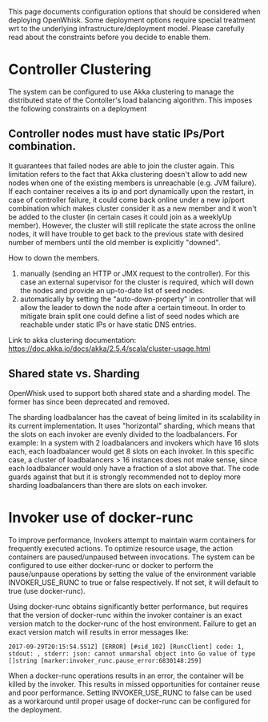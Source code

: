 This page documents configuration options that should be considered when deploying OpenWhisk. Some deployment options require special treatment wrt to the underlying infrastructure/deployment model. Please carefully read about the constraints before you decide to enable them.

# Controller Clustering

The system can be configured to use Akka clustering to manage the distributed state of the Contoller's load balancing algorithm.  This imposes the following constraints on a deployment


## Controller nodes must have static IPs/Port combination.

It guarantees that failed nodes are able to join the cluster again.
This limitation refers to the fact that Akka clustering doesn't allow to add new nodes when one of the existing members is unreachable (e.g. JVM failure). If each container receives a its ip and port dynamically upon the restart, in case of controller failure, it could come back online under a new ip/port combination which makes cluster consider it as a new member and it won't be added to the cluster (in certain cases it could join as a weeklyUp member). However, the cluster will still replicate the state across the online nodes, it will have trouble to get back to the previous state with desired number of members until the old member is explicitly "downed".

How to down the members.
1. manually (sending an HTTP or JMX request to the controller). For this case an external supervisor for the cluster is required, which will down the nodes and provide an up-to-date list of seed nodes.
2. automatically by setting the "auto-down-property" in controller that will allow the leader to down the node after a certain timeout. In order to mitigate brain split one could define a list of seed nodes which are reachable under static IPs or have static DNS entries.

Link to akka clustering documentation:
https://doc.akka.io/docs/akka/2.5.4/scala/cluster-usage.html

## Shared state vs. Sharding

OpenWhisk used to support both shared state and a sharding model. The former has since been deprecated and removed.

The sharding loadbalancer has the caveat of being limited in its scalability in its current implementation. It uses "horizontal" sharding, which means that the slots on each invoker are evenly divided to the loadbalancers. For example: In a system with 2 loadbalancers and invokers which have 16 slots each, each loadbalancer would get 8 slots on each invoker. In this specific case, a cluster of loadbalancers > 16 instances does not make sense, since each loadbalancer would only have a fraction of a slot above that. The code guards against that but it is strongly recommended not to deploy more sharding loadbalancers than there are slots on each invoker.

# Invoker use of docker-runc

To improve performance, Invokers attempt to maintain warm containers for frequently executed actions. To optimize resource usage, the action containers are paused/unpaused between invocations.  The system can be configured to use either docker-runc or docker to perform the pause/unpause operations by setting the value of the environment variable INVOKER_USE_RUNC to true or false respectively. If not set, it will default to true (use docker-runc).

Using docker-runc obtains significantly better performance, but requires that the version of docker-runc within the invoker container is an exact version match to the docker-runc of the host environment.  Failure to get an exact version match will results in error messages like:
```
2017-09-29T20:15:54.551Z] [ERROR] [#sid_102] [RuncClient] code: 1, stdout: , stderr: json: cannot unmarshal object into Go value of type []string [marker:invoker_runc.pause_error:6830148:259]
```
When a docker-runc operations results in an error, the container will be killed by the invoker.  This results in missed opportunities for container reuse and poor performance.  Setting INVOKER_USE_RUNC to false can be used as a workaround until proper usage of docker-runc can be configured for the deployment.
